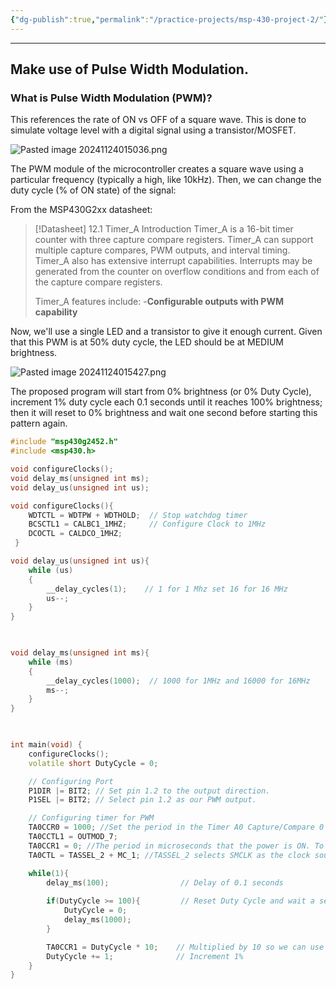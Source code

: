 ```yaml
---
{"dg-publish":true,"permalink":"/practice-projects/msp-430-project-2/"}
---
```


---
## Make use of Pulse Width Modulation.

### **What is Pulse Width Modulation (PWM)?**

This references the rate of ON vs OFF of a square wave. This is done to simulate voltage level with a digital signal using a transistor/MOSFET.

![Pasted image 20241124015036.png](/img/user/Practice%20projects/Reference%20images/Pasted%20image%2020241124015036.png)

The PWM module of the microcontroller creates a square wave using a particular frequency (typically a high, like 10kHz). Then, we can change the duty cycle (% of ON state) of the signal:

From the MSP430G2xx datasheet:

> [!Datasheet] 12.1 Timer_A Introduction
> Timer_A is a 16-bit timer counter with three capture compare registers. Timer_A can support multiple capture compares, PWM outputs, and interval timing. Timer_A also has extensive interrupt capabilities. Interrupts may be generated from the counter on overflow conditions and from each of the capture compare registers.
> 
> Timer_A features include:
>     -**Configurable outputs with PWM capability**

Now, we'll use a single LED and a transistor to give it enough current. Given that this PWM is at 50% duty cycle, the LED should be at MEDIUM brightness.

![Pasted image 20241124015427.png](/img/user/Practice%20projects/Reference%20images/Pasted%20image%2020241124015427.png)

The proposed program will start from 0% brightness (or 0% Duty Cycle), increment 1% duty cycle each 0.1 seconds until it reaches 100% brightness; then it will reset to 0% brightness and wait one second before starting this pattern again.

```c++
#include "msp430g2452.h"
#include <msp430.h>

void configureClocks();
void delay_ms(unsigned int ms);
void delay_us(unsigned int us);

void configureClocks(){
    WDTCTL = WDTPW + WDTHOLD;  // Stop watchdog timer
    BCSCTL1 = CALBC1_1MHZ;     // Configure Clock to 1MHz
    DCOCTL = CALDCO_1MHZ; 
 }

void delay_us(unsigned int us){
    while (us)
    {
        __delay_cycles(1);    // 1 for 1 Mhz set 16 for 16 MHz
        us--;
    }
}

  

void delay_ms(unsigned int ms){
    while (ms)
    {
        __delay_cycles(1000);  // 1000 for 1MHz and 16000 for 16MHz
        ms--;
    }
}

  

int main(void) {
    configureClocks();
    volatile short DutyCycle = 0;

    // Configuring Port
    P1DIR |= BIT2; // Set pin 1.2 to the output direction.
    P1SEL |= BIT2; // Select pin 1.2 as our PWM output.

    // Configuring timer for PWM
    TA0CCR0 = 1000; //Set the period in the Timer A0 Capture/Compare 0 register to 1000 us.
    TA0CCTL1 = OUTMOD_7;
    TA0CCR1 = 0; //The period in microseconds that the power is ON. To obtain the Duty Cycle, divide this value over 1000, i.e. 500/1000 = 50% Duty Cycle.
    TA0CTL = TASSEL_2 + MC_1; //TASSEL_2 selects SMCLK as the clock source, and MC_1 tells it to count up to the value in TA0CCR0.

    while(1){
        delay_ms(100);                // Delay of 0.1 seconds
        
        if(DutyCycle >= 100){         // Reset Duty Cycle and wait a second
            DutyCycle = 0;
            delay_ms(1000);
        }

        TA0CCR1 = DutyCycle * 10;    // Multiplied by 10 so we can use a unitary Duty Cycle
        DutyCycle += 1;              // Increment 1%
    }
}
```